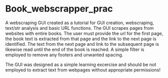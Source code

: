 # Book_webscrapper_prac
A webscraping GUI created as a tutorial for GUI creation, webscraping, text/str analysis and basic URL functions. The GUI scrapes pages from websites with entire books. The user must provide the url for the first page, the book text is extracted from that page and the link to the next page is identified. The text from the next page and link to the subsequent page is likewise read until the end of the book is reached. A simple filter is employed to remove any footers and unwanted spacing.

The GUI was designed as a simple learning excercise and should be not employed to extract text from webpages without appropriate permissions!
